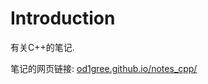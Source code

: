 # Introduction

有关C++的笔记.

笔记的网页链接: [od1gree.github.io/notes_cpp/](https://od1gree.github.io/notes_cpp/)
